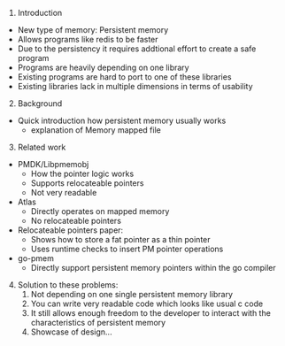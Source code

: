 1. Introduction
- New type of memory: Persistent memory
- Allows programs like redis to be faster
- Due to the persistency it requires addtional effort to create a safe program
- Programs are heavily depending on one library
- Existing programs are hard to port to one of these libraries
- Existing libraries lack in multiple dimensions in terms of usability

2. Background
- Quick introduction how persistent memory usually works
    - explanation of Memory mapped file

3. Related work
- PMDK/Libpmemobj
    - How the pointer logic works
    - Supports relocateable pointers
    - Not very readable
- Atlas
    - Directly operates on mapped memory
    - No relocateable pointers
- Relocateable pointers paper:
    - Shows how to store a fat pointer as a thin pointer
    - Uses runtime checks to insert PM pointer operations
- go-pmem
    - Directly support persistent memory pointers within the go compiler

4. Solution to these problems:
    1. Not depending on one single persistent memory library
    2. You can write very readable code which looks like usual c code
    3. It still allows enough freedom to the developer to interact with the characteristics of persistent memory
    4. Showcase of design...



